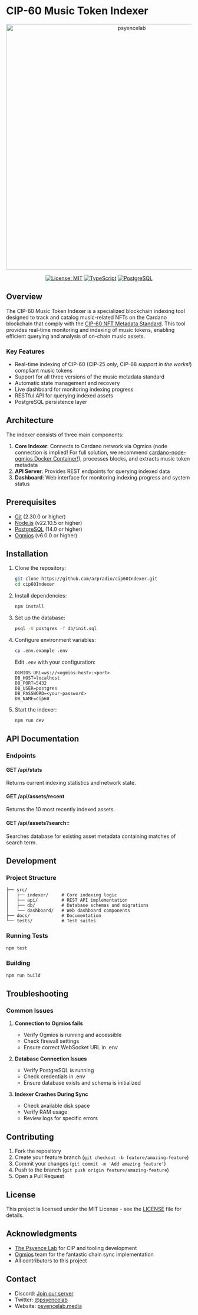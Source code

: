 # CIP-60 Music Token Indexer

<div align="center">
  <img width="666" alt="psyencelab" src="https://github.com/user-attachments/assets/d56aaa46-0ae2-4def-9123-e8f9a0efc5b0" />

  [![License: MIT](https://img.shields.io/badge/License-MIT-yellow.svg)](https://opensource.org/licenses/MIT)
  [![TypeScript](https://img.shields.io/badge/TypeScript-4.9.5-blue.svg)](https://www.typescriptlang.org/)
  [![PostgreSQL](https://img.shields.io/badge/PostgreSQL-14.0-336791.svg)](https://www.postgresql.org/)
</div>

## Overview

The CIP-60 Music Token Indexer is a specialized blockchain indexing tool designed to track and catalog music-related NFTs on the Cardano blockchain that comply with the [CIP-60 NFT Metadata Standard](https://github.com/cardano-foundation/CIPs/tree/master/CIP-0060). This tool provides real-time monitoring and indexing of music tokens, enabling efficient querying and analysis of on-chain music assets.

### Key Features

- Real-time indexing of CIP-60 (CIP-25 _only_, CIP-68 _support in the works!_) compliant music tokens
- Support for all three versions of the music metadata standard
- Automatic state management and recovery
- Live dashboard for monitoring indexing progress
- RESTful API for querying indexed assets
- PostgreSQL persistence layer

## Architecture

The indexer consists of three main components:

1. **Core Indexer**: Connects to Cardano network via Ogmios (node connection is implied!  For full solution, we recommend [cardano-node-ogmios Docker Container!]([https://](https://hub.docker.com/r/cardanosolutions/cardano-node-ogmios))), processes blocks, and extracts music token metadata
2. **API Server**: Provides REST endpoints for querying indexed data
3. **Dashboard**: Web interface for monitoring indexing progress and system status

## Prerequisites

- [Git](https://git-scm.com/) (2.30.0 or higher)
- [Node.js](https://nodejs.org/en) (v22.10.5 or higher)
- [PostgreSQL](https://www.postgresql.org/) (14.0 or higher)
- [Ogmios](https://ogmios.dev/) (v6.0.0 or higher)

## Installation

1. Clone the repository:
   ```bash
   git clone https://github.com/arpradio/cip60Indexer.git
   cd cip60Indexer
   ```

2. Install dependencies:
   ```bash
   npm install
   ```

3. Set up the database:
   ```bash
   psql -U postgres -f db/init.sql
   ```

4. Configure environment variables:
   ```bash
   cp .env.example .env
   ```
   Edit `.env` with your configuration:
   ```
   OGMIOS_URL=ws://<ogmios-host>:<port>
   DB_HOST=localhost
   DB_PORT=5432
   DB_USER=postgres
   DB_PASSWORD=<your-password>
   DB_NAME=cip60
   ```

5. Start the indexer:
   ```bash
   npm run dev
   ```

## API Documentation

### Endpoints

#### GET /api/stats
Returns current indexing statistics and network state.

#### GET /api/assets/recent
Returns the 10 most recently indexed assets.

#### GET /api/assets?search=<searchterm>
Searches database for existing asset metadata containing matches of search term.


## Development

### Project Structure
```
├── src/
│   ├── indexer/     # Core indexing logic
│   ├── api/         # REST API implementation
│   ├── db/          # Database schemas and migrations
│   └── dashboard/   # Web dashboard components
├── docs/            # Documentation
└── tests/           # Test suites
```

### Running Tests
```bash
npm test
```

### Building
```bash
npm run build
```

## Troubleshooting

### Common Issues

1. **Connection to Ogmios fails**
   - Verify Ogmios is running and accessible
   - Check firewall settings
   - Ensure correct WebSocket URL in .env

2. **Database Connection Issues**
   - Verify PostgreSQL is running
   - Check credentials in .env
   - Ensure database exists and schema is initialized

3. **Indexer Crashes During Sync**
   - Check available disk space
   - Verify RAM usage
   - Review logs for specific errors

## Contributing

1. Fork the repository
2. Create your feature branch (`git checkout -b feature/amazing-feature`)
3. Commit your changes (`git commit -m 'Add amazing feature'`)
4. Push to the branch (`git push origin feature/amazing-feature`)
5. Open a Pull Request

## License

This project is licensed under the MIT License - see the [LICENSE](LICENSE) file for details.

## Acknowledgments

- [The Psyence Lab](https://psyencelab.media/) for CIP and tooling development
- [Ogmios](https://ogmios.dev/) team for the fantastic chain sync implementation
- All contributors to this project

## Contact

- Discord: [Join our server](https://discord.gg/cBaWfKevkh)
- Twitter: [@psyencelab](https://twitter.com/psyencelab)
- Website: [psyencelab.media](https://psyencelab.media)
